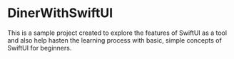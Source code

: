 # DinerWithSwiftUI
This is a sample project created to explore the features of SwiftUI as a tool and also help hasten the learning process with basic, simple concepts of SwiftUI for beginners.
